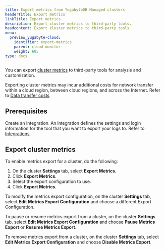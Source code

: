 ```yaml
---
title: Export metrics from YugabyteDB Managed clusters
headerTitle: Export metrics
linkTitle: Export metrics
description: Export cluster metrics to third-party tools.
headcontent: Export cluster metrics to third-party tools
menu:
  preview_yugabyte-cloud:
    identifier: export-metrics
    parent: cloud-monitor
    weight: 605
type: docs
---
```


You can export [cluster metrics](../overview/) to third-party tools for analysis and customization.

Exporting cluster metrics may incur additional costs for network transfer within a cloud region, between cloud regions, and across the Internet. Refer to [Data transfer costs](../../cloud-admin/cloud-billing-costs/#data-transfer-costs).

## Prerequisites

Create an integration. An integration defines the settings and login information for the tool that you want to export your logs to. Refer to [Integrations](../managed-integrations).

## Export cluster metrics

To enable metrics export for a cluster, do the following:

1. On the cluster **Settings** tab, select **Export Metrics**.
1. Click **Export Metrics**.
1. Select the export configuration to use.
1. Click **Export Metrics**.

To modify the metrics export configuration, on the cluster **Settings** tab, select **Edit Metrics Export Configuration** and choose a different Export Configuration.

To pause or resume metrics export from a cluster, on the cluster **Settings** tab, select **Edit Metrics Export Configuration** and choose **Pause Metrics Export** or **Resume Metrics Export**.

To remove metrics export from a cluster, on the cluster **Settings** tab, select **Edit Metrics Export Configuration** and choose **Disable Metrics Export**.
